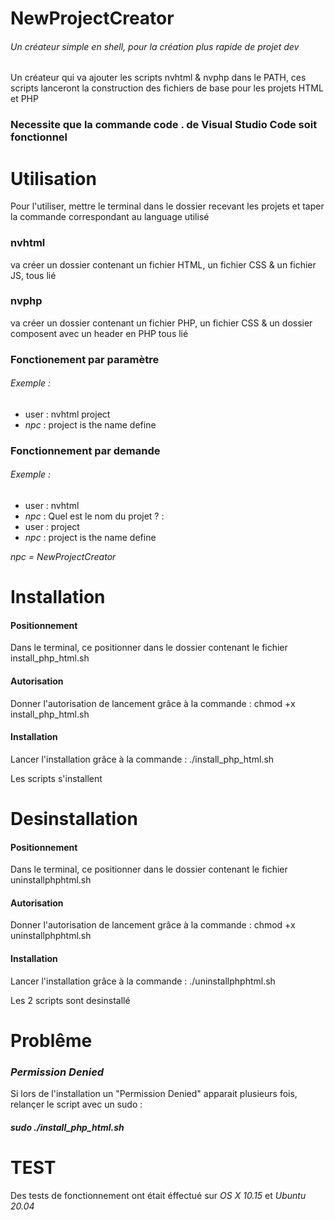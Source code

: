 # NewProjectCreator
###### Un créateur simple en shell, pour la création plus rapide de projet dev

Un créateur qui va ajouter les scripts nvhtml & nvphp dans le PATH, ces scripts lanceront la construction des fichiers de base pour les projets HTML et PHP

### Necessite que la commande code . de Visual Studio Code soit fonctionnel

# Utilisation

Pour l'utiliser, mettre le terminal dans le dossier recevant les projets et taper la commande correspondant au language utilisé
### nvhtml  
va créer un dossier contenant un fichier HTML, un fichier CSS & un fichier JS, tous lié
### nvphp  
va créer un dossier contenant un fichier PHP, un fichier CSS & un dossier composent avec un header en PHP tous lié

### Fonctionement par paramètre   
###### *Exemple* :  
* user : nvhtml project
* *npc* : project  is the name define    
### Fonctionnement par demande
###### *Exemple* :  
* user : nvhtml
* *npc* : Quel est le nom du projet ? :
* user : project
* *npc* : project is the name define  


*npc = NewProjectCreator*
# Installation

#### Positionnement

Dans le terminal, ce positionner dans le dossier contenant le fichier install_php_html.sh
#### Autorisation

Donner l'autorisation de lancement grâce à la commande : chmod +x install_php_html.sh
#### Installation

Lancer l'installation grâce à la commande : ./install_php_html.sh

Les scripts s'installent

# Desinstallation 
#### Positionnement

Dans le terminal, ce positionner dans le dossier contenant le fichier uninstallphphtml.sh
#### Autorisation

Donner l'autorisation de lancement grâce à la commande : chmod +x uninstallphphtml.sh
#### Installation

Lancer l'installation grâce à la commande : ./uninstallphphtml.sh

Les 2 scripts sont desinstallé

# Problême

### *Permission Denied*
Si lors de l'installation un "Permission Denied" apparait plusieurs fois, relançer le script avec un sudo : 
##### sudo ./install_php_html.sh

# TEST

Des tests de fonctionnement ont était éffectué sur *OS X 10.15* et *Ubuntu 20.04*

